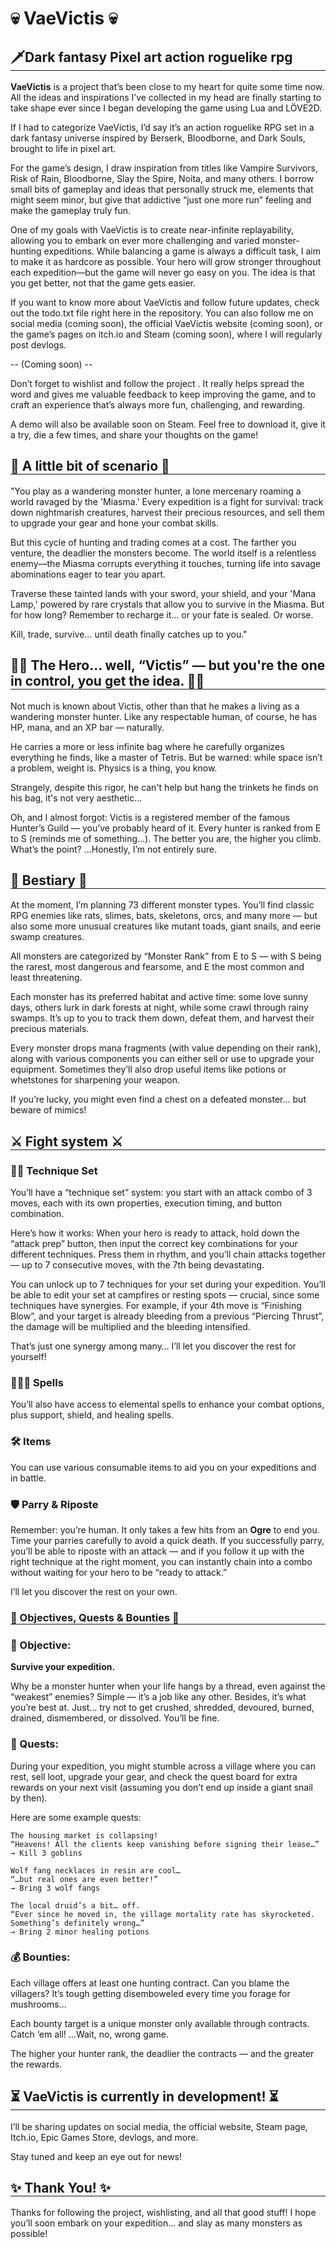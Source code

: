 <h1 style="border : none">💀 VaeVictis 💀</h1>
<h2 style="border-bottom: solid 1px">🗡Dark fantasy Pixel art action roguelike rpg</h2>

<span style="font-weight: bold">VaeVictis</span> is a project that’s been close to my heart for quite some time now. All the ideas and inspirations I’ve collected in my head are finally starting to take shape ever since I began developing the game using Lua and LÖVE2D.

If I had to categorize VaeVictis, I’d say it’s an action roguelike RPG set in a dark fantasy universe inspired by Berserk, Bloodborne, and Dark Souls, brought to life in pixel art.

For the game’s design, I draw inspiration from titles like Vampire Survivors, Risk of Rain, Bloodborne, Slay the Spire, Noita, and many others. I borrow small bits of gameplay and ideas that personally struck me, elements that might seem minor, but give that addictive “just one more run” feeling and make the gameplay truly fun.

One of my goals with VaeVictis is to create near-infinite replayability, allowing you to embark on ever more challenging and varied monster-hunting expeditions. While balancing a game is always a difficult task, I aim to make it as hardcore as possible. Your hero will grow stronger throughout each expedition—but the game will never go easy on you. The idea is that you get better, not that the game gets easier.

If you want to know more about VaeVictis and follow future updates, check out the todo.txt file right here in the repository. You can also follow me on social media (coming soon), the official VaeVictis website (coming soon), or the game’s pages on itch.io and Steam (coming soon), where I will regularly post devlogs.

-- (Coming soon) --

Don’t forget to wishlist and follow the project . It really helps spread the word and gives me valuable feedback to keep improving the game, and to craft an experience that’s always more fun, challenging, and rewarding.

A demo will also be available soon on Steam. Feel free to download it, give it a try, die a few times, and share your thoughts on the game!

<h2 style="border-bottom: solid 1px">📖 A little bit of scenario 📖</h2>

"You play as a wandering monster hunter, a lone mercenary roaming a world ravaged by the 'Miasma.' Every expedition is a fight for survival: track down nightmarish creatures, harvest their precious resources, and sell them to upgrade your gear and hone your combat skills.

But this cycle of hunting and trading comes at a cost. The farther you venture, the deadlier the monsters become. The world itself is a relentless enemy—the Miasma corrupts everything it touches, turning life into savage abominations eager to tear you apart.

Traverse these tainted lands with your sword, your shield, and your 'Mana Lamp,' powered by rare crystals that allow you to survive in the Miasma. But for how long? Remember to recharge it… or your fate is sealed. Or worse.

Kill, trade, survive… until death finally catches up to you."

<h2 style="border-bottom: solid 1px">🦸‍♂️ The Hero… well, “Victis” — but you're the one in control, you get the idea. 🦸‍♂️</h2>

Not much is known about Victis, other than that he makes a living as a wandering monster hunter. 
Like any respectable human, of course, he has HP, mana, and an XP bar — naturally.

He carries a more or less infinite bag where he carefully organizes everything he finds, like a master of Tetris. But be warned: while space isn’t a problem, weight is. Physics is a thing, you know.

Strangely, despite this rigor, he can't help but hang the trinkets he finds on his bag, it's not very aesthetic...

Oh, and I almost forgot: Victis is a registered member of the famous Hunter’s Guild — you’ve probably heard of it. Every hunter is ranked from E to S (reminds me of something…). The better you are, the higher you climb. What’s the point? …Honestly, I’m not entirely sure.

<h2 style="border-bottom: solid 1px">👻 Bestiary 👻</h2>

At the moment, I’m planning 73 different monster types. You’ll find classic RPG enemies like rats, slimes, bats, skeletons, orcs, and many more — but also some more unusual creatures like mutant toads, giant snails, and eerie swamp creatures.

All monsters are categorized by “Monster Rank” from E to S — with S being the rarest, most dangerous and fearsome, and E the most common and least threatening.

Each monster has its preferred habitat and active time: some love sunny days, others lurk in dark forests at night, while some crawl through rainy swamps. It’s up to you to track them down, defeat them, and harvest their precious materials.

Every monster drops mana fragments (with value depending on their rank), along with various components you can either sell or use to upgrade your equipment. Sometimes they’ll also drop useful items like potions or whetstones for sharpening your weapon.

If you’re lucky, you might even find a chest on a defeated monster… but beware of mimics!

<h2 style="border-bottom: solid 1px">⚔️ Fight system ⚔️</h2>

<h3>🐱‍👤 Technique Set</h3>

You’ll have a “technique set” system: you start with an attack combo of 3 moves, each with its own properties, execution timing, and button combination.

Here’s how it works:
When your hero is ready to attack, hold down the “attack prep” button, then input the correct key combinations for your different techniques. Press them in rhythm, and you’ll chain attacks together — up to 7 consecutive moves, with the 7th being devastating.

You can unlock up to 7 techniques for your set during your expedition. You’ll be able to edit your set at campfires or resting spots — crucial, since some techniques have synergies. 
For example, if your 4th move is “Finishing Blow”, and your target is already bleeding from a previous “Piercing Thrust”, the damage will be multiplied and the bleeding intensified.

That’s just one synergy among many… I’ll let you discover the rest for yourself!

<h3>🧙🏻‍♂️ Spells</h3>

You’ll also have access to elemental spells to enhance your combat options, plus support, shield, and healing spells.

<h3>🛠 Items</h3>

You can use various consumable items to aid you on your expeditions and in battle.

<h3>🛡 Parry & Riposte</h3>

Remember: you’re human. It only takes a few hits from an <span style="font-weight: bold">Ogre</span> to end you. Time your parries carefully to avoid a quick death.
If you successfully parry, you’ll be able to riposte with an attack — and if you follow it up with the right technique at the right moment, you can instantly chain into a combo without waiting for your hero to be “ready to attack.”

I’ll let you discover the rest on your own.

<h3 style="border-bottom: solid 1px">🎯 Objectives, Quests & Bounties 🎯</h3>

<h3>🎯 Objective: </h3>

<p style="font-weight: bold">Survive your expedition.</p>
Why be a monster hunter when your life hangs by a thread, even against the “weakest” enemies? Simple — it’s a job like any other. Besides, it’s what you’re best at.
Just… try not to get crushed, shredded, devoured, burned, drained, dismembered, or dissolved. You’ll be fine.

<h3>📰 Quests:</h3>

During your expedition, you might stumble across a village where you can rest, sell loot, upgrade your gear, and check the quest board for extra rewards on your next visit (assuming you don’t end up inside a giant snail by then).

Here are some example quests:

    The housing market is collapsing!
    “Heavens! All the clients keep vanishing before signing their lease…”
    → Kill 3 goblins

    Wolf fang necklaces in resin are cool…
    “…but real ones are even better!”
    → Bring 3 wolf fangs

    The local druid’s a bit… off.
    “Ever since he moved in, the village mortality rate has skyrocketed. Something’s definitely wrong…”
    → Bring 2 minor healing potions

<h3>💰 Bounties:</h3>

Each village offers at least one hunting contract.
Can you blame the villagers? It’s tough getting disemboweled every time you forage for mushrooms…

Each bounty target is a unique monster only available through contracts.
Catch ‘em all! …Wait, no, wrong game.

The higher your hunter rank, the deadlier the contracts — and the greater the rewards.

<h2 style="border-bottom: solid 1px">⏳ VaeVictis is currently in development!  ⏳</h2>


I’ll be sharing updates on social media, the official website, Steam page, Itch.io, Epic Games Store, devlogs, and more.

Stay tuned and keep an eye out for news!

<h2 style="border-bottom: solid 1px">✨ Thank You! ✨</h2>

Thanks for following the project, wishlisting, and all that good stuff!
I hope you’ll soon embark on your expedition… and slay as many monsters as possible!